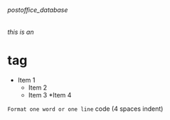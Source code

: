 # <h6>postoffice_database</h6>

### <h6>this is an <h1> tag

* Item 1
  * Item 2
  * Item 3
*Item 4
 
`Format one word or one line`
   code (4 spaces indent)
